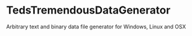 # TedsTremendousDataGenerator
Arbitrary text and binary data file generator for Windows, Linux and OSX
